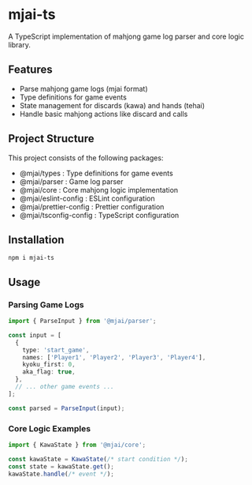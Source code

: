# mjai-ts

A TypeScript implementation of mahjong game log parser and core logic library.

## Features

- Parse mahjong game logs (mjai format)
- Type definitions for game events
- State management for discards (kawa) and hands (tehai)
- Handle basic mahjong actions like discard and calls

## Project Structure

This project consists of the following packages:

- @mjai/types : Type definitions for game events
- @mjai/parser : Game log parser
- @mjai/core : Core mahjong logic implementation
- @mjai/eslint-config : ESLint configuration
- @mjai/prettier-config : Prettier configuration
- @mjai/tsconfig-config : TypeScript configuration

## Installation

```
npm i mjai-ts
```

## Usage

### Parsing Game Logs

```typescript
import { ParseInput } from '@mjai/parser';

const input = [
  {
    type: 'start_game',
    names: ['Player1', 'Player2', 'Player3', 'Player4'],
    kyoku_first: 0,
    aka_flag: true,
  },
  // ... other game events ...
];

const parsed = ParseInput(input);
```

### Core Logic Examples

```typescript
import { KawaState } from '@mjai/core';

const kawaState = KawaState(/* start condition */);
const state = kawaState.get();
kawaState.handle(/* event */);
```
